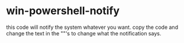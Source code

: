 # win-powershell-notify

this code will notify the system whatever you want. copy the code and change the text in the ""'s to change what the notification says.
